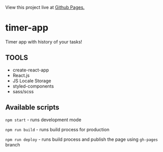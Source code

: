 View this project live at [Github Pages.](https://jarek-janowski.github.io/timer-app/)

# timer-app

Timer app with history of your tasks!

## TOOLS

- create-react-app
- React.js
- JS Locale Storage
- styled-components
- sass/scss

## Available scripts

`npm start` - runs development mode

`npm run build` - runs build process for production

`npm run deploy` - runs build process and publish the page using `gh-pages` branch